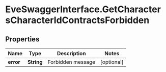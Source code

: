 # EveSwaggerInterface.GetCharactersCharacterIdContractsForbidden

## Properties
Name | Type | Description | Notes
------------ | ------------- | ------------- | -------------
**error** | **String** | Forbidden message | [optional] 


